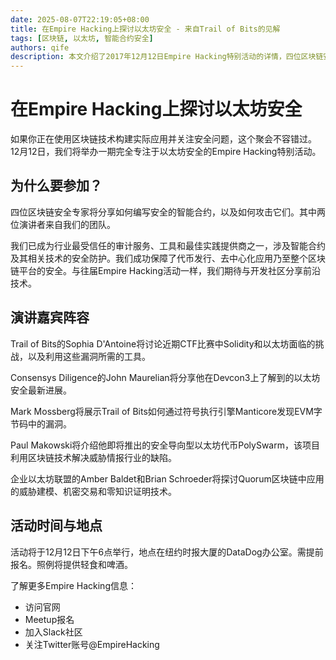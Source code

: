 ```yaml
---
date: 2025-08-07T22:19:05+08:00
title: 在Empire Hacking上探讨以太坊安全 - 来自Trail of Bits的见解
tags: [区块链, 以太坊, 智能合约安全]
authors: qife
description: 本文介绍了2017年12月12日Empire Hacking特别活动的详情，四位区块链安全专家将分享如何编写安全的智能合约并进行漏洞利用，涉及Solidity挑战、EVM字节码分析等核心技术内容。
---
```


# 在Empire Hacking上探讨以太坊安全

如果你正在使用区块链技术构建实际应用并关注安全问题，这个聚会不容错过。12月12日，我们将举办一期完全专注于以太坊安全的Empire Hacking特别活动。

## 为什么要参加？

四位区块链安全专家将分享如何编写安全的智能合约，以及如何攻击它们。其中两位演讲者来自我们的团队。

我们已成为行业最受信任的审计服务、工具和最佳实践提供商之一，涉及智能合约及其相关技术的安全防护。我们成功保障了代币发行、去中心化应用乃至整个区块链平台的安全。与往届Empire Hacking活动一样，我们期待与开发社区分享前沿技术。

## 演讲嘉宾阵容

Trail of Bits的Sophia D'Antoine将讨论近期CTF比赛中Solidity和以太坊面临的挑战，以及利用这些漏洞所需的工具。

Consensys Diligence的John Maurelian将分享他在Devcon3上了解到的以太坊安全最新进展。

Mark Mossberg将展示Trail of Bits如何通过符号执行引擎Manticore发现EVM字节码中的漏洞。

Paul Makowski将介绍他即将推出的安全导向型以太坊代币PolySwarm，该项目利用区块链技术解决威胁情报行业的缺陷。

企业以太坊联盟的Amber Baldet和Brian Schroeder将探讨Quorum区块链中应用的威胁建模、机密交易和零知识证明技术。

## 活动时间与地点

活动将于12月12日下午6点举行，地点在纽约时报大厦的DataDog办公室。需提前报名。照例将提供轻食和啤酒。

了解更多Empire Hacking信息：
- 访问官网
- Meetup报名
- 加入Slack社区
- 关注Twitter账号@EmpireHacking